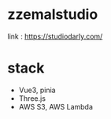 # zzemalstudio

link : https://studiodarly.com/

# stack

- Vue3, pinia
- Three.js
- AWS S3, AWS Lambda
